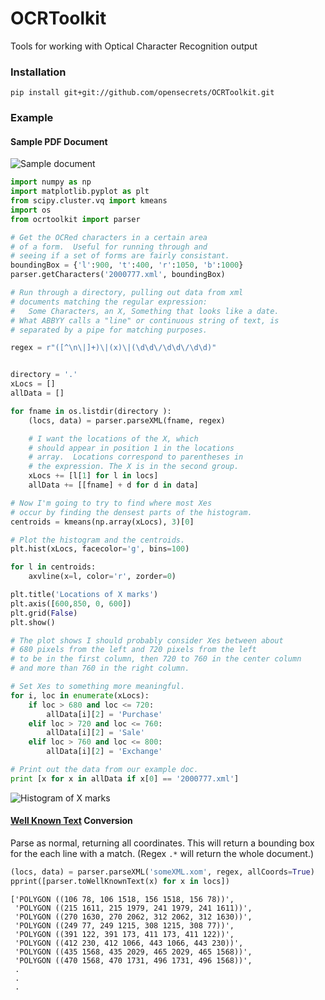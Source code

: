 OCRToolkit
==========

Tools for working with Optical Character Recognition output

### Installation

    pip install git+git://github.com/opensecrets/OCRToolkit.git


### Example


#### Sample PDF Document

![Sample document](http://assets.opensecrets.org/github/sample_doc.png "Sample PDF: Periodic Financial Disclosure from the US House of Representatives")


```python
import numpy as np
import matplotlib.pyplot as plt
from scipy.cluster.vq import kmeans
import os
from ocrtoolkit import parser
```

```python
# Get the OCRed characters in a certain area
# of a form.  Useful for running through and 
# seeing if a set of forms are fairly consistant.
boundingBox = {'l':900, 't':400, 'r':1050, 'b':1000}
parser.getCharacters('2000777.xml', boundingBox)
```

```python
# Run through a directory, pulling out data from xml 
# documents matching the regular expression: 
#   Some Characters, an X, Something that looks like a date.
# What ABBYY calls a "line" or continuous string of text, is 
# separated by a pipe for matching purposes.  

regex = r"([^\n\|]+)\|(x)\|(\d\d\/\d\d\/\d\d)"


directory = '.'
xLocs = []
allData = []

for fname in os.listdir(directory ):
    (locs, data) = parser.parseXML(fname, regex)

    # I want the locations of the X, which 
    # should appear in position 1 in the locations 
    # array.  Locations correspond to parentheses in
    # the expression. The X is in the second group.
    xLocs += [l[1] for l in locs]
    allData += [[fname] + d for d in data]

# Now I'm going to try to find where most Xes
# occur by finding the densest parts of the histogram.
centroids = kmeans(np.array(xLocs), 3)[0]

# Plot the histogram and the centroids.
plt.hist(xLocs, facecolor='g', bins=100)

for l in centroids:
    axvline(x=l, color='r', zorder=0)

plt.title('Locations of X marks')
plt.axis([600,850, 0, 600])
plt.grid(False)
plt.show()

# The plot shows I should probably consider Xes between about
# 680 pixels from the left and 720 pixels from the left 
# to be in the first column, then 720 to 760 in the center column
# and more than 760 in the right column.

# Set Xes to something more meaningful.
for i, loc in enumerate(xLocs):
    if loc > 680 and loc <= 720:
        allData[i][2] = 'Purchase'
    elif loc > 720 and loc <= 760:
        allData[i][2] = 'Sale'
    elif loc > 760 and loc <= 800:
        allData[i][2] = 'Exchange'

# Print out the data from our example doc.
print [x for x in allData if x[0] == '2000777.xml']
```


![Histogram of X marks](http://assets.opensecrets.org/github/x_mark_hist.png "Histogram of X marks")




#### [Well Known Text](http://en.wikipedia.org/wiki/Well-known_text) Conversion

Parse as normal, returning all coordinates.  This will return a bounding box for the each line with a match.  (Regex ```.*``` will return the whole document.)

```python
(locs, data) = parser.parseXML('someXML.xom', regex, allCoords=True)
pprint([parser.toWellKnownText(x) for x in locs])
```

```
['POLYGON ((106 78, 106 1518, 156 1518, 156 78))',
 'POLYGON ((215 1611, 215 1979, 241 1979, 241 1611))',
 'POLYGON ((270 1630, 270 2062, 312 2062, 312 1630))',
 'POLYGON ((249 77, 249 1215, 308 1215, 308 77))',
 'POLYGON ((391 122, 391 173, 411 173, 411 122))',
 'POLYGON ((412 230, 412 1066, 443 1066, 443 230))',
 'POLYGON ((435 1568, 435 2029, 465 2029, 465 1568))',
 'POLYGON ((470 1568, 470 1731, 496 1731, 496 1568))',
 .
 .
 .
 
```



